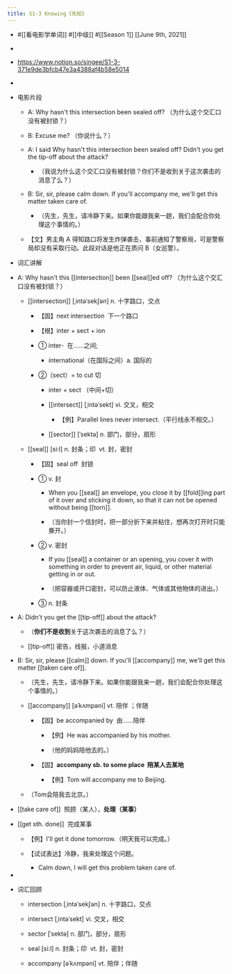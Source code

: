 ```yaml
---
title: S1-3 Knowing《先知》
---
```


- #[[看电影学单词]] #[[中级]] #[[Season 1]] [[June 9th, 2021]]

- 

- https://www.notion.so/singee/S1-3-371e9de3bfcb47e3a4388af4b58e5014

- 

- 电影片段
	 - A: Why hasn't this intersection been sealed off? （为什么这个交汇口没有被封锁？）

	 - B: Excuse me? （你说什么？）

	 - A: I said Why hasn't this intersection been sealed off? Didn't you get the tip-off about the attack?
		 - （我说为什么这个交汇口没有被封锁？你们不是收到关于这次袭击的消息了么？）

	 - B: Sir, sir, please calm down. If you'll accompany me, we'll get this matter taken care of.
		 - （先生，先生，请冷静下来。如果你能跟我来一趟，我们会配合你处理这个事情的。）

	 - 【文】男主角 A 得知路口将发生炸弹袭击，事前通知了警察局，可是警察局却没有采取行动。此段对话是他正在质问 B（女巡警）。

- 词汇讲解

- A: Why hasn't this [[intersection]] been [[seal]]ed off? （为什么这个交汇口没有被封锁？）
	 - [[intersection]] [ˌintəˈsekʃən] n. 十字路口，交点
		 - 【固】next intersection  下一个路口

		 - 【根】inter + sect + ion

		 - ① inter-  在……之间;
			 - international（在国际之间）a. 国际的

		 - ②（sect）= to cut 切
			 - inter + sect （中间+切）

			 - [[intersect]] [ˌintəˈsekt] vi. 交叉，相交
				 - 【例】Parallel lines never intersect.（平行线永不相交。）

			 - [[sector]] [ˈsektə] n. 部门，部分，扇形

	 - [[seal]] [si:l] n. 封条；印  vt. 封，密封
		 - 【固】seal off  封锁

		 - ① v. 封
			 - When you [[seal]] an envelope, you close it by [[fold]]ing part of it over and sticking it down, so that it can not be opened without being [[torn]].

			 - （当你封一个信封时，把一部分折下来并粘住，想再次打开时只能撕开。）

		 - ② v. 密封
			 - If you [[seal]] a container or an opening, you cover it with something in order to prevent air, liquid, or other material getting in or out.

			 - （把容器或开口密封，可以防止液体、气体或其他物体的进出。）

		 - ③ n. 封条

- A: Didn't you get the [[tip-off]] about the attack?
	 - （**你们不是收到**关于这次袭击的消息了么？）

	 - [[tip-off]] 密告，线报，小道消息

- B: Sir, sir, please [[calm]] down. If you'll [[accompany]] me, we'll get this matter [[taken care of]].
	 - （先生，先生，请冷静下来。如果你能跟我来一趟，我们会配合你处理这个事情的。）

	 - [[accompany]] [əˈkʌmpəni] vt. 陪伴 ；伴随
		 - 【固】be accompanied by  由……陪伴
			 - 【例】He was accompanied by his mother.

			 - （他的妈妈陪他去的。）

		 - 【固】**accompany sb. to some place  陪某人去某地**
			 - 【例】Tom will accompany me to Beijing.

	 - （Tom会陪我去北京。）

- [[take care of]]  照顾（某人），**处理（某事）**

- [[get sth. done]]  完成某事
	 - 【例】I'll get it done tomorrow.（明天我可以完成。）

	 - 【试试表达】冷静，我来处理这个问题。
		 - Calm down, I will get this problem taken care of.

- 

- 词汇回顾
	 - intersection [ˌintəˈsekʃən] n. 十字路口，交点

	 - intersect [ˌintəˈsekt] vi. 交叉，相交

	 - sector [ˈsektə] n. 部门，部分，扇形

	 - seal [si:l] n. 封条；印  vt. 封，密封

	 - accompany [əˈkʌmpəni] vt. 陪伴；伴随
